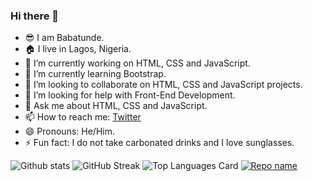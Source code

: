 ### Hi there 👋
- 😎 I am Babatunde.
- 🏠 I live in Lagos, Nigeria.
- 🔭 I’m currently working on HTML, CSS and JavaScript.
- 🌱 I’m currently learning Bootstrap.
- 👯 I’m looking to collaborate on HTML, CSS and JavaScript projects.
- 🤔 I’m looking for help with Front-End Development.
- 💬 Ask me about HTML, CSS and JavaScript.
- 📫 How to reach me: [Twitter](https://twitter.com/badbatunde)
- 😄 Pronouns: He/Him.
- ⚡ Fun fact: I do not take carbonated drinks and I love sunglasses.






![Github stats](https://github-readme-stats.vercel.app/api?username=Badbatunde&theme=tokyonight&show_icons=true&count_private=true)
![GitHub Streak](https://github-readme-streak-stats.herokuapp.com?user=Badbatunde&theme=neon-palenight&hide_border=true)
![Top Languages Card](https://github-readme-stats.vercel.app/api/top-langs/?username=Badbatunde&layout=compact)
[![Repo name](https://github-readme-stats.vercel.app/api/pin/?username=Badbatunde&repo=Badbatunde&show_owner=true)](https://github.com/Badbatunde/Badbatunde)
